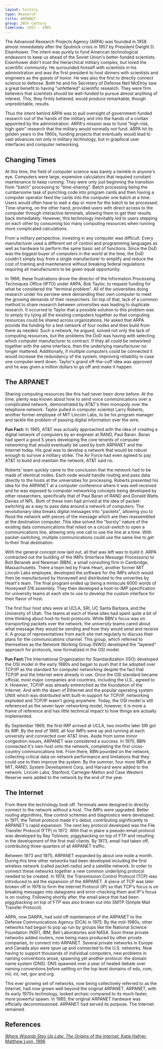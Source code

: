 ```yaml
---
layout: history
type: Research
title: ARPANET
group: 20th Century
timeline: 1957 - 1985
---
```


The Advanced Research Projects Agency (ARPA) was founded in 1958 almost immediately after the Sputnick crisis in 1957 by President Dwight D. Eisenhower. The intent was purely to fund American technological endeavors to keep us ahead of the Soviet Union's better-funded scientists. Eisenhower didn't trust the hierarchical military complex, but loved the scientific community. He surrounded himself with scientists in his administration and was the first president to host dinners with scientists and engineers as the guests of honor. He was also the first to directly connect science to defense. Both he and his Secretary of Defense Neil McElroy saw a great benefit to having "unfettered" scientific research. They were firm believers that scientists should be well-funded to pursue almost anything of interest. This, they firmly believed, would produce remarkable, though unpredictable, results.

Thus the intent behind ARPA was to pull oversight of government-funded research out of the hands of the military and into the hands of a civilian appointed by the administration. ARPA's mission was to fund "high-risk, high-gain" research that the military would normally not fund. ARPA hit its golden years in the 1960s, funding projects that eventually would lead to vast advances not only in military technology, but in graphical user interfaces and computer networking.

<h2>Changing Times</h2>
At this time, the field of computer science was barely a twinkle in anyone's eye. Computers were large, expensive calculators that required constant maintenance to keep running. They were only just beginning the transition from "batch" processing to "time-sharing". Batch processing being the cumbersome task of punching code into program cards and then having a computer operator feed the cards into the computer one batch at a time. Users would often have to wait a day or more for the batch to be processed. Time-sharing, on the other hand, provided users with direct access to the computer through interactive terminals, allowing them to get their results back immediately. However, this technology inevitably led to users stepping on each other by consuming too many computing resources when running more complicated calculations.

From a military perspective, investing in any computer was difficult. Every manufacturer used a different set of control and programming languages as well as hardware to perform the same basic set of functions. Since the DoD was the biggest buyer of computers in the world at the time, the DoD couldn't simply buy from a single manufacturer to simplify and reduce the cost of training and maintenance without breaking federal regulations requiring all manufacturers to be given equal opportunity.

In 1966, these frustrations drove the director of the Information Processing Techniques Office (IPTO) under ARPA, Bob Taylor, to request funding for what he considered the "terminal problem". All of the universities doing research under his perview were demanding their own computer to meet the growing demands of their researchers. On top of that, lack of a common method to share research between universities was leading to duplicate research. It occurred to Taylor that a possible solution to this problem was to simply try tying all the existing computers together so that computing resources could be shared across organizations. He asked that ARPA provide the funding for a test network of four nodes and then build from there as needed. Such a network, he argued, solved not only the lack of computing resources, but the problems the DoD was having with selecting which computer manufacturer to contract. If they all could be networked together with the same interface, then the underlying manufacturer no longer mattered. Additionally, if multiple computers could be connected it would increase the redundancy of the system, improving reliability in case one computer went down. Taylor's grand off-the-cuff idea was approved and he was given a million dollars to go off and make it happen.

<h2>The ARPANET</h2>
Sharing computing resources like this had never been done before. At the time, plenty was known about how to send voice communications over a complicated network, demonstrated by AT&T's then monopoly over the telephone network. Taylor pulled in computer scientist Larry Roberts, another former employee of MIT Lincoln Labs, to be his program manager and tackle the problem of passing digital information over the wire.

<span class="notation"><strong>Fun Fact:</strong> In 1965, AT&T was actually  approached with the idea of creating a digital network of computers by an engineer at RAND, Paul Baran. Baran had spent a good 5 years developing the core tenents of computer networking that would eventually be used by both ARPANET and the Internet today. His goal was to develop a network that would be robust enough to survive a military strike. The Air Force had even agreed to pay AT&T to build and maintain the network, AT&T said no.</span> 

Roberts' team quickly came to the conclusion that the network had to be made  of identical nodes. Each node would handle routing and pass data directly to the hosts at the universities for processing. Roberts presented his idea for the ARPANET at a computer conference where it was well received and he was exposed to computer networking concepts being developed by other researchers, specifically that of Paul Baran of RAND and Donald Watts Davies of NPL. Both of these men had arrived at the idea of packet-switching as a way to pass data around a network of computers. The revolutionary idea breaks digital messages into "packets", allowing you to flood the network with pieces of the message which are then reassembled at the destination computer. This idea solved the "bursty" nature of the existing data communications that relied on a circuit-switch to open a communications line, allowing only one call to use the line at a time. With packet-switching, multiple communications could use the same line to get to their final destination. 

With the general concept now laid out, all that was left was to build it. ARPA contracted out the building of the IMPs (Interface Message Processors) to Bolt Beranek and Newman (BBN), a small consulting firm in Cambridge, Massachusetts. There a team led by Frank Heart, another former MIT Lincoln Labs employee, developed the software for the IMPs which would then be manufactured by Honeywell and distributed to the univerties by Heart's team. The final program ended up being a miniscule 6000 words of Honeywell 516 assembly. They then developed a host-to-IMP specification for university teams at each site to use to develop the custom interface for their flavor of host. 

The first four host sites were at UCLA, SRI, UC Santa Barbara, and the University of Utah. The teams at each of these sites had spent quite a bit of time thinking about host-to-host protocols. While BBN's focus was on transporting packets over the network, the university teams cared about what message they would be sending and how they would send and receive it. A group of representatives from each site met regularly to discuss their plans for the communications channel. This group, which referred to themselves as the Network Working Group (NWG) developed the "layered" approach for protocols, now formalized in the OSI model. 

<span class="notation"><strong>Fun Fact:</strong>The International Organization for Standardization (ISO) developed the OSI model in the early 1980s and began to push that it be adopted over TCP/IP as the standard for computer networking despite the fact that TCP/IP and the Internet were already in use. Once the OSI standard became official, most major companies and countries, including the U.S., agreed to it. However, TCP/IP was already entrenched as the foundation of the Internet. And with the dawn of Ethernet and the popular operating system UNIX which was distributed with built-in support for TCP/IP, networking exploded and TCP/IP wasn't going anywhere. Today, the OSI model is still referenced as the seven layer networking model, however, it is more a frame of reference and has little technical impact to how things are actually implemented.</span>

By September 1969, the first IMP arrived at UCLA, two months later SRI got its IMP. By the end of 1969, all four IMPs were up and running at each university and connected over AT&T lines. Aside from some minor congestion issues, ARPANET was considered a success. In 1970, BBN connected it's own host onto the network, completing the first cross-country communications link. From there, BBN pounded on the network, collecting critical data on network performance and limitations that they could use to then improve the system. By the summer, four more IMPs at MIT, RAND, System Development Corp, and Harvard were added to the network. Lincoln Labs, Stanford, Carnegie-Mellon and Case Western Reserve were added to the network by the end of the year. 

<h2>The Internet</h2>
From there the technology took off. Terminals were designed to directly connect to the network without a host. The IMPs were upgraded. Better routing algorithms, flow control schemes and diagnostics were developed. In 1971, the Telnet protocol made it's debut, contributing significantly to ARPANET's rapid expansion. The next key protocol developed was the File Transfer Protocol (FTP) in 1972. With that in place a pseudo-email protocol was developed by Ray Tolinson, piggybacking on top of FTP and resulting in the development of the first mail clients. By 1973, email had taken off, contributing three-quarters of all ARPANET traffic. 

Between 1973 and 1975, ARPANET expanded by about one node a month. During this time other networks had been developed including the first wireless network (called packet-radio) and a satellite network. In order to connect these networks together a new common underlying protocol needed to be created. In 1974, the Transmission Control Protocol (TCP) was introduced to aid the expansion of the ARPANET. A piece of TCP was later broken off in 1978 to form the Internet Protocol (IP) so that TCP's focus is on breaking messages into datagrams and error-checking them and IP's focus is on routing. Following shortly after, the email piece that had been piggybacking on top of FTP was also broken out into SMTP (Simple Mail Transfer Protocol).

ARPA, now DARPA, had sold off maintenance of the ARPANET to the Defense Communications Agency (DCA) in 1975. By the mid-1980s, other networks had begun to pop up run by groups like the National Science Foundation (NSF), IBM, Bell Laboratories and NASA. Soon these private networks added routers, now being mass produced by other private companies, to connect into ARPANET. Several private networks in Europe and Canada also were spun up and connected to the U.S. networks. Now having to support thousands of individual computers, new problems in naming conventions arose, spawning yet another protocol: the domain name system (DNS). DNS spawned over a year of heated debate over naming conventions before settling on the top level domains of edu, com, mil, int, net, gov and org. 

This ever growing set of networks, now being collectively referred to as the Internet, had now grown well beyond the original ARPANET. ARPANET, with its early 1970s technology, looked archaic compared to its much faster, more powerful spawn. In 1985, the original ARPANET hardware was officially decommissioned. ARPANET had served its purpose. The Internet remained.

<h2>References</h2>
<a href="/2017/02/12/wherewizards/"><i>Where Wizards Stay Up Late: The Origins of the Internet</i>, Katie Hafner, Matthew Lyon, 1996</a>